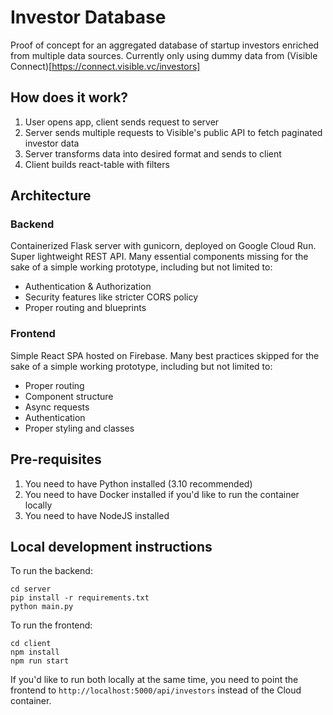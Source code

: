 # Investor Database

Proof of concept for an aggregated database of startup investors enriched from multiple data sources. Currently only using dummy data from (Visible Connect)[https://connect.visible.vc/investors]

## How does it work?

1. User opens app, client sends request to server
2. Server sends multiple requests to Visible's public API to fetch paginated investor data
3. Server transforms data into desired format and sends to client
4. Client builds react-table with filters 

## Architecture

### Backend

Containerized Flask server with gunicorn, deployed on Google Cloud Run. Super lightweight REST API. Many essential components missing for the sake of a simple working prototype, including but not limited to:
- Authentication & Authorization
- Security features like stricter CORS policy
- Proper routing and blueprints

### Frontend

Simple React SPA hosted on Firebase. Many best practices skipped for the sake of a simple working prototype, including but not limited to:
- Proper routing
- Component structure
- Async requests
- Authentication
- Proper styling and classes

## Pre-requisites

1. You need to have Python installed (3.10 recommended)
2. You need to have Docker installed if you'd like to run the container locally
3. You need to have NodeJS installed

## Local development instructions

To run the backend:
```
cd server
pip install -r requirements.txt
python main.py
```

To run the frontend:
```
cd client
npm install
npm run start
```

If you'd like to run both locally at the same time, you need to point the frontend to `http://localhost:5000/api/investors` instead of the Cloud container.

